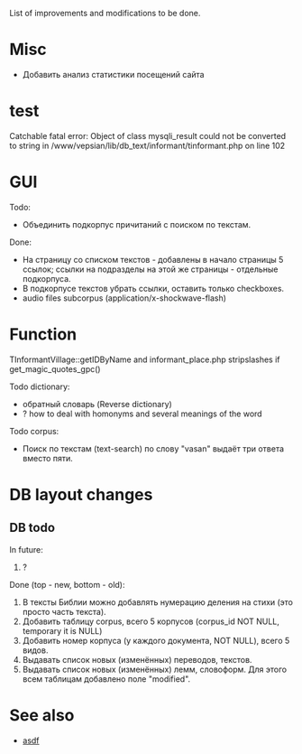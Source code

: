 List of improvements and modifications to be done.

# Misc #
  * Добавить анализ статистики посещений сайта

# test #

Catchable fatal error: Object of class mysqli\_result could not be converted to string in /www/vepsian/lib/db\_text/informant/tinformant.php on line 102

# GUI #

Todo:
  * Объединить подкорпус причитаний с поиском по текстам.

Done:
  * На страницу со списком текстов - добавлены в начало страницы 5 ссылок; ссылки на подразделы на этой же страницы - отдельные подкорпуса.
  * В подкорпусе текстов убрать ссылки, оставить только checkboxes.
  * audio files subcorpus (application/x-shockwave-flash)

# Function #

TInformantVillage::getIDByName and informant\_place.php stripslashes if get\_magic\_quotes\_gpc()

Todo dictionary:
  * обратный словарь (Reverse dictionary)
  * ? how to deal with homonyms and several meanings of the word

Todo corpus:
  * Поиск по текстам (text-search) по слову "vasan" выдаёт три ответа вместо пяти.

# DB layout changes #

## DB todo ##

In future:
  1. ?

Done (top - new, bottom - old):
  1. В тексты Библии можно добавлять нумерацию деления на стихи (это просто часть текста).
  1. Добавить таблицу corpus, всего 5 корпусов (corpus\_id NOT NULL, temporary it is NULL)
  1. Добавить номер корпуса (у каждого документа, NOT NULL), всего 5 видов.
  1. Выдавать список новых (изменённых) переводов, текстов.
  1. Выдавать список новых (изменённых) лемм, словоформ. Для этого всем таблицам добавлено поле "modified".

# See also #
  * [asdf](asdf.md)